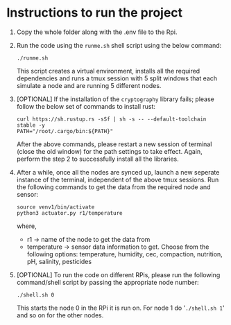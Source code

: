 # Instructions to run the project
1. Copy the whole folder along with the .env file to the Rpi.
2. Run the code using the `runme.sh` shell script using the below command:
    ```
    ./runme.sh
    ```
    This script creates a virtual environment, installs all the required dependencies and runs a tmux session with 5 split windows that each simulate a node and are running 5 different nodes.
3. [OPTIONAL] If the installation of the `cryptography` library fails; please follow the below set of commands to install rust:
    ```
    curl https://sh.rustup.rs -sSf | sh -s -- --default-toolchain stable -y
    PATH="/root/.cargo/bin:${PATH}"
    ```
    After the above commands, please restart a new session of terminal (close the old window) for the path settings to take effect. Again, perform the step 2 to successfully install all the libraries.
4. After a while, once all the nodes are synced up, launch a new seperate instance of the terminal, independent of the above tmux sessions. Run the following commands to get the data from the required node and sensor:
    ```
    source venv1/bin/activate
    python3 actuator.py r1/temperature
    ```
    where, 
    - r1 -> name of the node to get the data from
    - temperature -> sensor data information to get. Choose from the following options: temperature, humidity, cec, compaction, nutrition, pH, salinity, pesticides

5. [OPTIONAL] To run the code on different RPis, please run the following command/shell script by passing the appropriate node number:
    ```
    ./shell.sh 0
    ```
    This starts the node 0 in the RPi it is run on. For node 1 do '`./shell.sh 1`' and so on for the other nodes.
